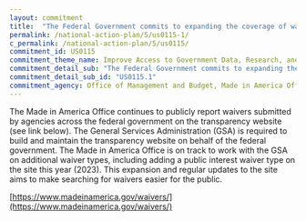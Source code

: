 ```yaml
---
layout: commitment
title:  "The Federal Government commits to expanding the coverage of waivers reported on the Made in America website, including by expanding to public interest and unreasonable cost waivers and  making it easier to search for waivers related to both procurement and Federal financial assistance (such as grants)."
permalink: /national-action-plan/5/us0115-1/
c_permalink: /national-action-plan/5/us0115/
commitment_id: US0115
commitment_theme_name: Improve Access to Government Data, Research, and Information
commitment_detail_sub: "The Federal Government commits to expanding the coverage of waivers reported on the Made in America website, including by expanding to public interest and unreasonable cost waivers and  making it easier to search for waivers related to both procurement and Federal financial assistance (such as grants)."
commitment_detail_sub_id: "US0115.1"
commitment_agency: Office of Management and Budget, Made in America Office
---
```


The Made in America Office continues to publicly report waivers submitted by agencies across the federal government on the transparency website (see link below).  The General Services Administration (GSA) is required to build and maintain the transparency website on behalf of the federal government.  The Made in America Office is on track to work with the GSA on additional waiver types, including adding a public interest waiver type on the site this year (2023). This expansion and regular updates to the site aims to make searching for waivers easier for the public.

[https://www.madeinamerica.gov/waivers/](https://www.madeinamerica.gov/waivers/)